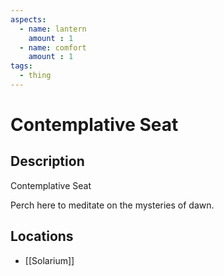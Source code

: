 ```yaml
---
aspects: 
  - name: lantern
    amount : 1
  - name: comfort
    amount : 1
tags:
  - thing
---
```


# Contemplative Seat

## Description
Contemplative Seat

Perch here to meditate on the mysteries of dawn.
## Locations
- [[Solarium]]